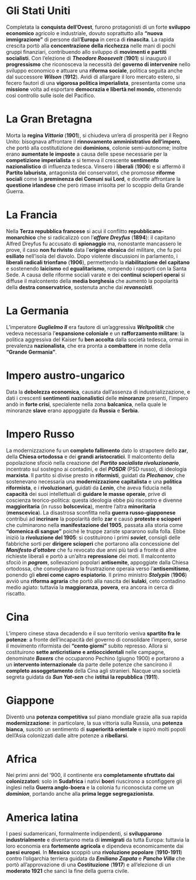 # Gli Stati Uniti
Completata la **conquista dell’Ovest**, furono protagonisti di un forte **sviluppo economico** agricolo e industriale, dovuto soprattutto alla **“nuova immigrazione”** di persone dall’**Europa** in cerca di **rinascita**. La rapida crescita portò alla **concentrazione della ricchezza** nelle mani di pochi gruppi finanziari, contribuendo allo sviluppo di **movimenti e partiti socialisti**. Con l’elezione di **_Theodore Roosevelt_** (**1901**) si inaugurò il **progressismo** che riconosceva la necessità del **governo di intervenire** nello sviluppo economico e attuare una **riforma sociale**, politica seguita anche dal successore **_Wilson_** (**1912**). Avidi di allargare il loro mercato estero, si fecero fautori di una **vigorosa politica imperialista**, presentanta come una **missione** volta ad esportare **democrazia e libertà nel mondo**, ottenendo così controllo sulle isole del Pacifico.
# La Gran Bretagna
Morta la **regina _Vittoria_** (**1901**), si chiudeva un’era di prosperità per il Regno Unito: bisognava affrontare il **rinnovamento amministrativo dell’impero**, che portò alla costitutizione dei **dominions**, colonie semi-autonome; inoltre erano **aumentate le imposte** a causa delle spese necessarie per la **competizione imperialista** e si temeva il crescente **sentimento nazionalistico** di influenza tedesca. Vinsero i **liberali** (**1906**) e si affermò il **Partito laburista**, antagonista dei conservatori, che promosse **riforme sociali** come la **preminenza dei Comuni sui Lord**, e dovette affrontare la **questione irlandese** che però rimase irrisolta per lo scoppio della Grande Guerra.
# La Francia
Nella **Terza repubblica francese** si acuì il conflitto **repubblicano-monarchico** che si radicalizzò con l’**_affare Dreyfus_** (**1894**): il capitano Alfred Dreyfus fu accusato di **spionaggio** ma, nonostante mancassero le prove, il caso **non fu rivisto** data l’**origine ebraica** del militare, che fu poi **esiliato** nell’isola del diavolo. Dopo violente discussioni in parlamento, i **liberali radicali trionfano** (**1906**), permettendo la **riabilitazione del capitano** e sostenendo **laicismo** ed **egualitarismo**, rompendo i rapporti con la Santa Sede. A causa delle riforme sociali varate e dei **continui scioperi operai** si diffuse il malcontento della **media borghesia** che aumentò la popolarità della **destra conservatrice**, sostenuta anche dai **_revanscisti_**_._
# La Germania
L’imperatore **_Guglielmo II_** era fautore di un’aggressiva **_Weltpolitik_** che vedeva necessaria l’**espansione coloniale** e un **rafforzamento militare**: la politica aggressiva del Kaiser fu **ben accolta** dalla società tedesca, ormai in prevalenza **nazionalista**, che era pronta a **combattere** in nome della **“Grande Germania”**.
# Impero austro-ungarico
Data la **debolezza economica**, causata dall’assenza di industrializzazione, e dati i crescenti **sentimenti** **nazionalistici** delle **minoranze** presenti, l’impero andò in **forte crisi**, specialente nella zona **balcanica**, nella quale le minoranze **slave** erano appoggiate da **Russia** e **Serbia**.
# Impero Russo
La modernizzazione fu un **completo fallimento** dato lo strapotere dello **zar**, della **Chiesa ortodossa** e dei **grandi aristocratici**. Il malcontento della popolazione sfociò nella creazione del **_Partito socialista rivoluzionario_**, incentrato sul sostegno ai contadini, e del **_POSDR_** (PSD russo), di ideologia **marxista**. Il partito si divise presto in **riformisti**, guidati da **_Plechanov_**, che sostenevano necessaria una **modernizzazione capitalista** e una **politica riformista**, e i **rivoluzionari**, guidati da **_Lenin_**, che aveva fiducia nella **capacità** dei suoi intellettuali di **guidare le masse operaie**, prive di coscienza teorico-politica: questa ideologia ebbe più riscontro e divenne **maggioritaria** (in russo **bolscevica**), mentre l’altra **minoritaria** (**menscevica**). La disastrosa sconfitta nella **guerra russo-giapponese** contribuì ad **incrinare** la popolarità dello **zar** e causò **proteste e scioperi** che culminarono nella **manifestazione del 1905**, passata alla storia come **“domenica di sangue”** poiché le truppe zariste spararono sulla folla. Ebbe iniziò la **rivoluzione del 1905**: si costituirono i primi **_soviet_**, consigli delle fabbriche sorti per **dirigere scioperi** che portarono alla concessione del **_Manifesto d’ottobre_** che fu revocato due anni più tardi a fronte di altre richieste liberali e portò a un’altra **repressione** dei moti. Il malcontento sfociò in **_pogrom_**, sollevazioni popolari **antisemite**, appoggiate dalla Chiesa ortodossa, che convogliavano la frustrazione operaia verso l’**antisemitismo**, ponendo gli **ebrei come capro espiatorio**. Il primo ministro **_Stolypin_** (**1906**) avviò una **riforma agraria** che portò alla nascita dei **kulaki**, ceto contadino medio agiato: tuttavia la **maggioranza**, **povera**, era ancora in cerca di riscatto.
# Cina
L’impero cinese stava decadendo e il suo territorio veniva **spartito fra le potenze**: a fronte dell’incapacità del governo di consolidare l’impero, sorse il movimento riformista dei **“cento giorni”** subito represso. Allora si costituirono **sette anticristiane e antioccidentali** nelle campagne, denominate **_Boxers_** che occuparono Pechino (giugno 1900) e portarono a un **intervento internazionale** da parte delle potenze che sancirono il **completo assoggetamento** della Cina agli stranieri. Nacque una società segreta guidata da **_Sun Yat-sen_** che **istituì la repubblica** (**1911**).
# Giappone
Diventò una **potenza competitiva** sul piano mondiale grazie alla sua rapida **modernizzazione**: in particolare, la sua vittoria sulla Russia, una **potenza bianca**, suscitò un sentimento di **superiorità orientale** e ispirò molti popoli dell’Asia colonizzati dalle altre potenze a **ribellarsi**.
# Africa
Nei primi anni del ‘900, il continente era **completamente sfruttato dai colonizzatori**: solo in **Sudafrica** i nativi **boeri** riuscirono a sconfiggere gli inglesi nella **Guerra anglo-boera** e la colonia fu riconosciuta come un **_dominion_**, portando anche alla **prima legge segregazionista**.
# America latina
I paesi sudamericani, formalmente indipendenti, si **svilupparono industrialmente** e diventarono meta di **immigrati** da tutta Europa: tuttavia la loro economia era **fortemente agricola** e dipendeva economicamente dai **paesi europei**. In **Messico** scoppiò una **rivoluzione popolare** (**1910-1911**) contro l’oligarchia terriera guidata da **_Emiliano Zapata_** e **_Pancho Villa_** che portò all’approvazione di una **Costituzione** (**1917**) e all’elezione di un **moderato 1921** che sancì la fine della guerra civile.